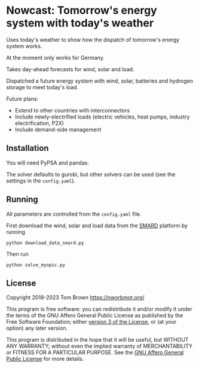 
# Nowcast: Tomorrow's energy system with today's weather

Uses today's weather to show how the dispatch of tomorrow's energy
system works.

At the moment only works for Germany.

Takes day-ahead forecasts for wind, solar and load.

Dispatched a future energy system with wind, solar, batteries and
hydrogen storage to meet today's load.

Future plans:

- Extend to other countries with interconnectors
- Include newly-electrified loads (electric vehicles, heat pumps, industry electrification, P2X)
- Include demand-side management

## Installation

You will need PyPSA and pandas.

The solver defaults to gurobi, but other solvers can be used (see the
settings in the `config.yaml`).

## Running

All parameters are controlled from the `config.yaml` file.

First download the wind, solar and load data from the
[SMARD](https://www.smard.de/) platform by running

	python download_data_smard.py

Then run

	python solve_myopic.py



## License

Copyright 2018-2023 Tom Brown <https://nworbmot.org/>

This program is free software: you can redistribute it and/or modify
it under the terms of the GNU Affero General Public License as
published by the Free Software Foundation; either [version 3 of the
License](LICENSE.txt), or (at your option) any later version.

This program is distributed in the hope that it will be useful, but
WITHOUT ANY WARRANTY; without even the implied warranty of
MERCHANTABILITY or FITNESS FOR A PARTICULAR PURPOSE.  See the [GNU
Affero General Public License](LICENSE.txt) for more details.
